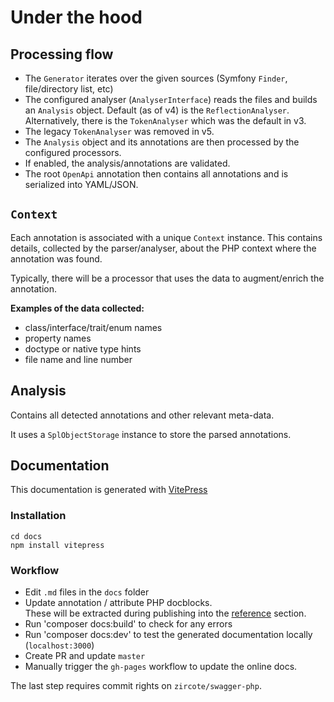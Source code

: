 # Under the hood

## Processing flow

- The `Generator` iterates over the given sources (Symfony `Finder`, file/directory list, etc)
- The configured analyser (`AnalyserInterface`) reads the files and builds an `Analysis` object.
  Default (as of v4) is the `ReflectionAnalyser`. Alternatively, there is the `TokenAnalyser` which was the default in v3.
- The legacy `TokenAnalyser` was removed in v5.
- The `Analysis` object and its annotations are then processed by the configured processors.
- If enabled, the analysis/annotations are validated.
- The root `OpenApi` annotation then contains all annotations and is serialized into YAML/JSON.

## `Context`

Each annotation is associated with a unique `Context` instance. This contains details, collected by the parser/analyser,
about the PHP context where the annotation was found.

Typically, there will be a processor that uses the data to augment/enrich the annotation.

**Examples of the data collected:**
  - class/interface/trait/enum names
  - property names
  - doctype or native type hints
  - file name and line number

## Analysis

Contains all detected annotations and other relevant meta-data.

It uses a `SplObjectStorage` instance to store the parsed annotations.

## Documentation

This documentation is generated with [VitePress](https://vitepress.vuejs.org/)

### Installation
```shell
cd docs
npm install vitepress
```

### Workflow

* Edit `.md` files in the `docs` folder
* Update annotation / attribute PHP docblocks.<br>These will be extracted during publishing into the  [reference](../reference/) section.
* Run 'composer docs:build' to check for any errors
* Run 'composer docs:dev' to test the generated documentation locally (`localhost:3000`)
* Create PR and update `master`
* Manually trigger the `gh-pages` workflow to update the online docs.

The last step requires commit rights on `zircote/swagger-php`.
